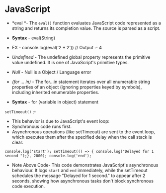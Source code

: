 # JavaScript



- *eval *- The `eval()` function evaluates JavaScript code represented as a string and returns its completion value. The source is parsed as a script.

- **Syntax** - eval(String)
- EX - console.log(eval('2 + 2')) // Output :- 4




- *Undefined* - The undefined global property represents the primitive value undefined. It is one of JavaScript's primitive types.


- *Null* - Null is a Object / Language error 


- *(for ... in)* - The for...in statement iterates over all enumerable string properties of an object (ignoring properties keyed by symbols), including inherited enumerable properties.
- **Syntax** - for (variable in object) statement




`setTimeout()` ;- 
- This behavior is due to JavaScript's event loop:
- Synchronous code runs first.
- Asynchronous operations (like setTimeout) are sent to the event loop, which executes them after the specified delay when the call stack is clear.


```console.log('start'); setTimeout(() => { console.log("Delayed for 1 second ");}, 2000); console.log('end');```
- Note Above Code- This code demonstrates JavaScript's asynchronous behaviour. It logs `start` and `end` immediately, while the setTimeout schedules the message "Delayed for 1 second." to appear after 2 seconds, showing how asynchronous tasks don't block synchronous code execution.





























